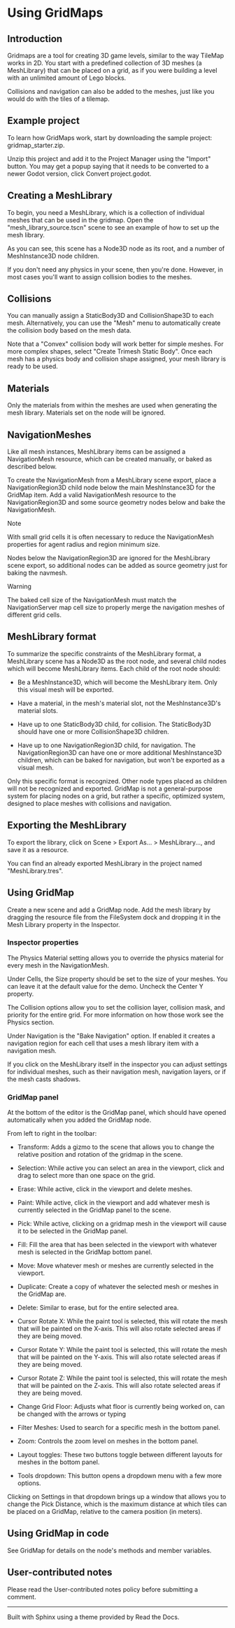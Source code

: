 # Using GridMaps

## Introduction

Gridmaps are a tool for creating 3D game levels, similar to the way TileMap
works in 2D. You start with a predefined collection of 3D meshes (a
MeshLibrary) that can be placed on a grid, as if you were building a level
with an unlimited amount of Lego blocks.

Collisions and navigation can also be added to the meshes, just like you would
do with the tiles of a tilemap.

## Example project

To learn how GridMaps work, start by downloading the sample project:
gridmap_starter.zip.

Unzip this project and add it to the Project Manager using the "Import"
button. You may get a popup saying that it needs to be converted to a newer
Godot version, click Convert project.godot.

## Creating a MeshLibrary

To begin, you need a MeshLibrary, which is a collection of individual meshes
that can be used in the gridmap. Open the "mesh_library_source.tscn" scene to
see an example of how to set up the mesh library.

As you can see, this scene has a Node3D node as its root, and a number of
MeshInstance3D node children.

If you don't need any physics in your scene, then you're done. However, in
most cases you'll want to assign collision bodies to the meshes.

## Collisions

You can manually assign a StaticBody3D and CollisionShape3D to each mesh.
Alternatively, you can use the "Mesh" menu to automatically create the
collision body based on the mesh data.

Note that a "Convex" collision body will work better for simple meshes. For
more complex shapes, select "Create Trimesh Static Body". Once each mesh has a
physics body and collision shape assigned, your mesh library is ready to be
used.

## Materials

Only the materials from within the meshes are used when generating the mesh
library. Materials set on the node will be ignored.

## NavigationMeshes

Like all mesh instances, MeshLibrary items can be assigned a NavigationMesh
resource, which can be created manually, or baked as described below.

To create the NavigationMesh from a MeshLibrary scene export, place a
NavigationRegion3D child node below the main MeshInstance3D for the GridMap
item. Add a valid NavigationMesh resource to the NavigationRegion3D and some
source geometry nodes below and bake the NavigationMesh.

Note

With small grid cells it is often necessary to reduce the NavigationMesh
properties for agent radius and region minimum size.

Nodes below the NavigationRegion3D are ignored for the MeshLibrary scene
export, so additional nodes can be added as source geometry just for baking
the navmesh.

Warning

The baked cell size of the NavigationMesh must match the NavigationServer map
cell size to properly merge the navigation meshes of different grid cells.

## MeshLibrary format

To summarize the specific constraints of the MeshLibrary format, a MeshLibrary
scene has a Node3D as the root node, and several child nodes which will become
MeshLibrary items. Each child of the root node should:

  * Be a MeshInstance3D, which will become the MeshLibrary item. Only this visual mesh will be exported.

  * Have a material, in the mesh's material slot, not the MeshInstance3D's material slots.

  * Have up to one StaticBody3D child, for collision. The StaticBody3D should have one or more CollisionShape3D children.

  * Have up to one NavigationRegion3D child, for navigation. The NavigationRegion3D can have one or more additional MeshInstance3D children, which can be baked for navigation, but won't be exported as a visual mesh.

Only this specific format is recognized. Other node types placed as children
will not be recognized and exported. GridMap is not a general-purpose system
for placing nodes on a grid, but rather a specific, optimized system, designed
to place meshes with collisions and navigation.

## Exporting the MeshLibrary

To export the library, click on Scene > Export As... > MeshLibrary..., and
save it as a resource.

You can find an already exported MeshLibrary in the project named
"MeshLibrary.tres".

## Using GridMap

Create a new scene and add a GridMap node. Add the mesh library by dragging
the resource file from the FileSystem dock and dropping it in the Mesh Library
property in the Inspector.

### Inspector properties

The Physics Material setting allows you to override the physics material for
every mesh in the NavigationMesh.

Under Cells, the Size property should be set to the size of your meshes. You
can leave it at the default value for the demo. Uncheck the Center Y property.

The Collision options allow you to set the collision layer, collision mask,
and priority for the entire grid. For more information on how those work see
the Physics section.

Under Navigation is the "Bake Navigation" option. If enabled it creates a
navigation region for each cell that uses a mesh library item with a
navigation mesh.

If you click on the MeshLibrary itself in the inspector you can adjust
settings for individual meshes, such as their navigation mesh, navigation
layers, or if the mesh casts shadows.

### GridMap panel

At the bottom of the editor is the GridMap panel, which should have opened
automatically when you added the GridMap node.

From left to right in the toolbar:

  * Transform: Adds a gizmo to the scene that allows you to change the relative position and rotation of the gridmap in the scene.

  * Selection: While active you can select an area in the viewport, click and drag to select more than one space on the grid.

  * Erase: While active, click in the viewport and delete meshes.

  * Paint: While active, click in the viewport and add whatever mesh is currently selected in the GridMap panel to the scene.

  * Pick: While active, clicking on a gridmap mesh in the viewport will cause it to be selected in the GridMap panel.

  * Fill: Fill the area that has been selected in the viewport with whatever mesh is selected in the GridMap bottom panel.

  * Move: Move whatever mesh or meshes are currently selected in the viewport.

  * Duplicate: Create a copy of whatever the selected mesh or meshes in the GridMap are.

  * Delete: Similar to erase, but for the entire selected area.

  * Cursor Rotate X: While the paint tool is selected, this will rotate the mesh that will be painted on the X-axis. This will also rotate selected areas if they are being moved.

  * Cursor Rotate Y: While the paint tool is selected, this will rotate the mesh that will be painted on the Y-axis. This will also rotate selected areas if they are being moved.

  * Cursor Rotate Z: While the paint tool is selected, this will rotate the mesh that will be painted on the Z-axis. This will also rotate selected areas if they are being moved.

  * Change Grid Floor: Adjusts what floor is currently being worked on, can be changed with the arrows or typing

  * Filter Meshes: Used to search for a specific mesh in the bottom panel.

  * Zoom: Controls the zoom level on meshes in the bottom panel.

  * Layout toggles: These two buttons toggle between different layouts for meshes in the bottom panel.

  * Tools dropdown: This button opens a dropdown menu with a few more options.

Clicking on Settings in that dropdown brings up a window that allows you to
change the Pick Distance, which is the maximum distance at which tiles can be
placed on a GridMap, relative to the camera position (in meters).

## Using GridMap in code

See GridMap for details on the node's methods and member variables.

## User-contributed notes

Please read the User-contributed notes policy before submitting a comment.

* * *

Built with Sphinx using a theme provided by Read the Docs.

